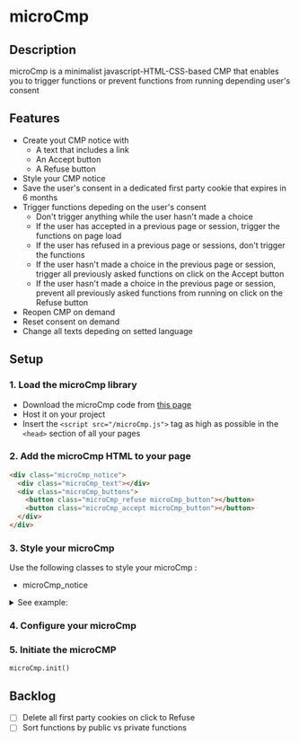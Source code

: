 # microCmp

## Description

microCmp is a minimalist javascript-HTML-CSS-based CMP that enables you to trigger functions or prevent functions from running depending user's consent

## Features

- Create yout CMP notice with
  - A text that includes a link
  - An Accept button
  - A Refuse button
- Style your CMP notice
- Save the user's consent in a dedicated first party cookie that expires in 6 months
- Trigger functions depeding on the user's consent
  - Don't trigger anything while the user hasn't made a choice
  - If the user has accepted in a previous page or session, trigger the functions on page load
  - If the user has refused in a previous page or sessions, don't trigger the functions
  - If the user hasn't made a choice in the previous page or session, trigger all previously asked functions on click on the Accept button
  - If the user hasn't made a choice in the previous page or session, prevent all previously asked functions from running on click on the Refuse button
- Reopen CMP on demand
- Reset consent on demand
- Change all texts depeding on setted language

## Setup

### 1. **Load the microCmp library**

- Download the microCmp code from [this page](https://github.com/dnsdrs/microCmp/blob/main/microCmp.js)
- Host it on your project
- Insert the `<script src="/microCmp.js">` tag as high as possible in the `<head>` section of all your pages

### 2. **Add the microCmp HTML to your page**

```html
<div class="microCmp_notice">
  <div class="microCmp_text"></div>
  <div class="microCmp_buttons">
    <button class="microCmp_refuse microCmp_button"></button>
    <button class="microCmp_accept microCmp_button"></button>
  </div>
</div>
```

### 3. **Style your microCmp**

Use the following classes to style your microCmp :

- microCmp_notice

<details>
    <summary>See example:</summary>

```css
* {
  box-sizing: border-box;
  border: 0px;
  margin: 0px;
  padding: 0px;
}

.cmp_notice {
  display: none;
  position: absolute;
  background-color: #353744;
  width: 292px;
  bottom: 0px;
  right: 0px;
  color: #f9f9f9;
  margin: 16px;
  font-family: Avenir;
  font-size: 12px;
  padding-top: 16px;
  padding-bottom: 16px;
  box-shadow: 0 0 18px rgba(0, 0, 0, 0.2);
}

.cmp_text {
  line-height: 18px;
  padding: 0px 16px 8px 16px;
}

.cmp_buttons {
  margin: 10px 12px 10px 12px;
  width: 260px;
  margin: auto;
  display: flex;
  flex-direction: column;
}

.cmp_button {
  background-color: rgba(249, 249, 249, 0.1);
  width: 100%;
  height: 35px;
  border: none;
  color: #f9f9f9;
  margin: 5px 0px;
  border-radius: 4px;
  font-size: 12px;
  letter-spacing: 1.1px;
  font-weight: 500;
  font-family: Avenir;
  cursor: pointer;
}

.cmp_link {
  color: #1276ce;
  font-weight: bold;
}

.cmp_active {
  display: block;
}

@media (max-width: 1000px) {
  .cmp_notice {
    position: absolute;
    width: 100%;
    top: 0px;
    bottom: unset;
    right: unset;
    margin: 0px;
  }
  .cmp_buttons {
    flex-direction: row;
    justify-content: space-between;
    width: unset;
    margin-inline: 16px;
  }
  .cmp_button {
    width: 49%;
  }
}

@media (max-width: 480px) {
  .cmp_notice {
    position: absolute;
    width: 100%;
    top: 0px;
    bottom: unset;
    right: unset;
    margin: 0px;
  }
  .cmp_buttons {
    flex-direction: column;
    width: unset;
  }
  .cmp_button {
    width: unset;
  }
}
```

</details>

### 4. **Configure your microCmp**

### 5. **Initiate the microCMP**

`microCmp.init()`

## Backlog

- [ ] Delete all first party cookies on click to Refuse
- [ ] Sort functions by public vs private functions
